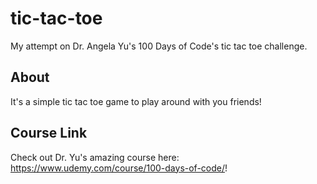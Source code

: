 # tic-tac-toe
My attempt on Dr. Angela Yu's 100 Days of Code's tic tac toe challenge.

## About
It's a simple tic tac toe game to play around with you friends!

## Course Link
Check out Dr. Yu's amazing course here: https://www.udemy.com/course/100-days-of-code/!
